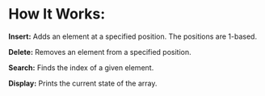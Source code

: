 # **How It Works:**

**Insert:** Adds an element at a specified position. The positions are 1-based.

**Delete:** Removes an element from a specified position.

**Search:** Finds the index of a given element.

**Display:** Prints the current state of the array.
